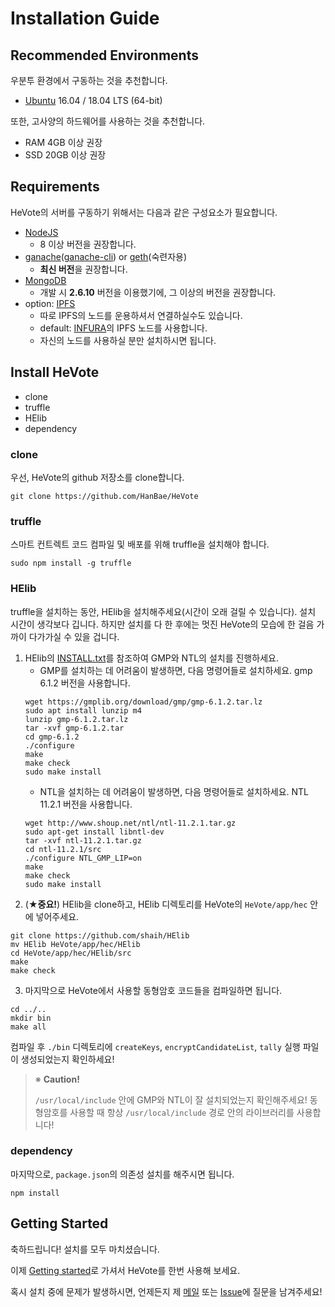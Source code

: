 # Installation Guide
## Recommended Environments
우분투 환경에서 구동하는 것을 추천합니다.

- [Ubuntu](https://www.ubuntu.com/) 16.04 / 18.04 LTS (64-bit)

또한, 고사양의 하드웨어를 사용하는 것을 추천합니다.

- RAM 4GB 이상 권장
- SSD 20GB 이상 권장

## Requirements
HeVote의 서버를 구동하기 위해서는 다음과 같은 구성요소가 필요합니다.
- [NodeJS](https://nodejs.org/ko/)
    - 8 이상 버전을 권장합니다.
- [ganache](https://truffleframework.com/ganache)([ganache-cli](https://github.com/trufflesuite/ganache-cli)) or [geth](https://github.com/ethereum/go-ethereum)(숙련자용)
    - **최신 버전**을 권장합니다.
- [MongoDB](https://www.mongodb.com/)
    - 개발 시 **2.6.10** 버전을 이용했기에, 그 이상의 버전을 권장합니다.
- option: [IPFS](https://ipfs.io/)
    - 따로 IPFS의 노드를 운용하셔서 연결하실수도 있습니다.
    - default: [INFURA](https://infura.io)의 IPFS 노드를 사용합니다.
    - 자신의 노드를 사용하실 분만 설치하시면 됩니다.

## Install HeVote
- clone
- truffle
- HElib
- dependency

### clone

우선, HeVote의 github 저장소를 clone합니다.

```
git clone https://github.com/HanBae/HeVote
```

### truffle

스마트 컨트렉트 코드 컴파일 및 배포를 위해 truffle을 설치해야 합니다.

```
sudo npm install -g truffle
```

### HElib

truffle을 설치하는 동안, HElib을 설치해주세요(시간이 오래 걸릴 수 있습니다).
설치 시간이 생각보다 깁니다. 하지만 설치를 다 한 후에는 멋진 HeVote의 모습에 한 걸음 가까이 다가가실 수 있을 겁니다.

1. HElib의 [INSTALL.txt](https://github.com/shaih/HElib/blob/master/INSTALL.txt)를 참조하여 GMP와 NTL의 설치를 진행하세요.
    - GMP를 설치하는 데 어려움이 발생하면, 다음 명령어들로 설치하세요. gmp 6.1.2 버전을 사용합니다.
    ```
    wget https://gmplib.org/download/gmp/gmp-6.1.2.tar.lz
    sudo apt install lunzip m4
    lunzip gmp-6.1.2.tar.lz
    tar -xvf gmp-6.1.2.tar
    cd gmp-6.1.2
    ./configure
    make
    make check
    sudo make install
    ```
    - NTL을 설치하는 데 어려움이 발생하면, 다음 명령어들로 설치하세요. NTL 11.2.1 버전을 사용합니다.
    ```
    wget http://www.shoup.net/ntl/ntl-11.2.1.tar.gz
    sudo apt-get install libntl-dev
    tar -xvf ntl-11.2.1.tar.gz
    cd ntl-11.2.1/src
    ./configure NTL_GMP_LIP=on
    make
    make check
    sudo make install
    ```
2. (★**중요!**) HElib을 clone하고, HElib 디렉토리를 HeVote의 `HeVote/app/hec` 안에 넣어주세요. 
```
git clone https://github.com/shaih/HElib
mv HElib HeVote/app/hec/HElib
cd HeVote/app/hec/HElib/src
make
make check
```
3. 마지막으로 HeVote에서 사용할 동형암호 코드들을 컴파일하면 됩니다.
```
cd ../..
mkdir bin
make all
```
컴파일 후 `./bin` 디렉토리에 `createKeys`, `encryptCandidateList`, `tally` 실행 파일이 생성되었는지 확인하세요!

> ※ **Caution!**
>
> `/usr/local/include` 안에 GMP와 NTL이 잘 설치되었는지 확인해주세요!
> 동형암호를 사용할 때 항상 `/usr/local/include` 경로 안의 라이브러리를 사용합니다!


### dependency

마지막으로, `package.json`의 의존성 설치를 해주시면 됩니다.

```
npm install
```

## Getting Started
축하드립니다! 설치를 모두 마치셨습니다.

이제 [Getting started](https://github.com/HanBae/HeVote/blob/master/docs/GETTING_STARTED.md)로 가셔서 HeVote를 한번 사용해 보세요.

혹시 설치 중에 문제가 발생하시면, 언제든지 제 [메일](mailto:tkddn204@gmail.com?subject=[HeVote]%20설치%20문제)
또는 [Issue](https://github.com/HanBae/HeVote/issues/new)에 질문을 남겨주세요!
